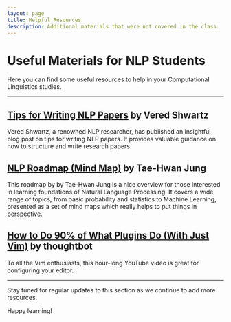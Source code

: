```yaml
---
layout: page
title: Helpful Resources
description: Additional materials that were not covered in the class.
---
```


# Useful Materials for NLP Students

Here you can find some useful resources to help in your Computational Linguistics studies.

 --- 

## [Tips for Writing NLP Papers](https://medium.com/@vered1986/tips-for-writing-nlp-papers-9c729a2f9e1f) by Vered Shwartz

Vered Shwartz, a renowned NLP researcher, has published an insightful blog post on tips for writing NLP papers. It provides valuable guidance on how to structure and write research papers.

## [NLP Roadmap (Mind Map)](https://github.com/graykode/nlp-roadmap) by Tae-Hwan Jung

This roadmap by by Tae-Hwan Jung is a nice overview for those interested in learning foundations of Natural Language Processing. It covers a wide range of topics, from basic probability and statistics to Machine Learning, presented as a set of mind maps which really helps to put things in perspective.

## [How to Do 90% of What Plugins Do (With Just Vim)](https://youtu.be/XA2WjJbmmoM?si=Jk3GCMFeFvNuCfZh) by thoughtbot

To all the Vim enthusiasts, this hour-long YouTube video is great for configuring your editor.

 --- 

Stay tuned for regular updates to this section as we continue to add more resources.

Happy learning!
